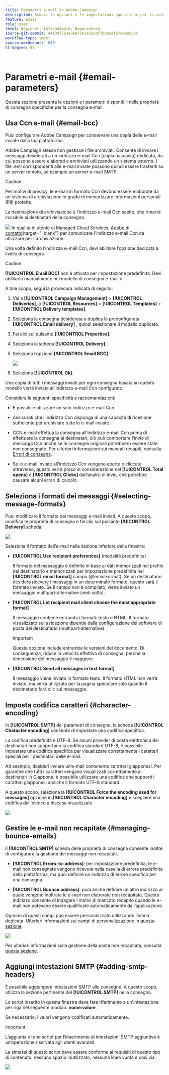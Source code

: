 ```yaml
---
title: Parametri e-mail in Adobe Campaign
description: Scopri le opzioni e le impostazioni specifiche per la consegna delle e-mail in Adobe Campaign.
feature: Email
role: User
level: Beginner, Intermediate, Experienced
source-git-commit: 44f30f753e3ed75b7e56caf7bd8cdfa7cbee5c35
workflow-type: tm+mt
source-wordcount: '840'
ht-degree: 8%

---
```


# Parametri e-mail {#email-parameters}

Questa sezione presenta le opzioni e i parametri disponibili nelle proprietà di consegna specifiche per la consegna e-mail.

## Usa Ccn e-mail {#email-bcc}

<!--
>[!NOTE]
>
>This capability is available starting Campaign v8.3. To check your version, refer to [this section](../start/compatibility-matrix.md#how-to-check-your-campaign-version-and-buildversion)-->

Puoi configurare Adobe Campaign per conservare una copia delle e-mail inviate dalla tua piattaforma.

Adobe Campaign stessa non gestisce i file archiviati. Consente di inviare i messaggi desiderati a un indirizzo e-mail Ccn (copia nascosta) dedicato, da cui possono essere elaborati e archiviati utilizzando un sistema esterno. I file .eml corrispondenti alle e-mail inviate possono quindi essere trasferiti su un server remoto, ad esempio un server e-mail SMTP.

>[!CAUTION]
>
>Per motivi di privacy, le e-mail in formato Ccn devono essere elaborate da un sistema di archiviazione in grado di memorizzare informazioni personali (PII) protette.

La destinazione di archiviazione è l’indirizzo e-mail Ccn scelto, che rimarrà invisibile ai destinatari della consegna.

![](../assets/do-not-localize/speech.png)  In qualità di utente di Managed Cloud Services, [Adobe di contatto](../start/campaign-faq.md#support){target="_blank"} per comunicare l&#39;indirizzo e-mail Ccn da utilizzare per l&#39;archiviazione.

Una volta definito l’indirizzo e-mail Ccn, devi abilitare l’opzione dedicata a livello di consegna.

>[!CAUTION]
>
>**[!UICONTROL Email BCC]** non è attivato per impostazione predefinita. Devi abilitarlo manualmente nel modello di consegna e-mail o.

A tale scopo, segui la procedura indicata di seguito:

1. Vai a **[!UICONTROL Campaign Management]** > **[!UICONTROL Deliveries]**, o **[!UICONTROL Resources]** > **[!UICONTROL Templates]** > **[!UICONTROL Delivery templates]**.
1. Seleziona la consegna desiderata o duplica la preconfigurata **[!UICONTROL Email delivery]** , quindi selezionare il modello duplicato.
1. Fai clic sul pulsante **[!UICONTROL Properties]**.
1. Seleziona la scheda **[!UICONTROL Delivery]**.
1. Seleziona l’opzione **[!UICONTROL Email BCC]**.

   ![](assets/email-bcc.png)

1. Seleziona **[!UICONTROL Ok]**.

Una copia di tutti i messaggi inviati per ogni consegna basata su questo modello verrà inviata all’indirizzo e-mail Ccn configurato.

Considera le seguenti specificità e raccomandazioni:

* È possibile utilizzare un solo indirizzo e-mail Ccn.

* Assicurati che l’indirizzo Ccn disponga di una capacità di ricezione sufficiente per archiviare tutte le e-mail inviate.

* CCN e-mail <!--with Enhanced MTA--> effettua la consegna all’indirizzo e-mail Ccn prima di effettuare la consegna ai destinatari; ciò può comportare l’invio di messaggi Ccn anche se le consegne originali potrebbero essere state non consegnate. Per ulteriori informazioni sui mancati recapiti, consulta [Errori di consegna](delivery-failures.md).

* Se le e-mail inviate all’indirizzo Ccn vengono aperte e cliccate attraverso, questo verrà preso in considerazione nel **[!UICONTROL Total opens]** e **[!UICONTROL Clicks]** dall’analisi di invio, che potrebbe causare alcuni errori di calcolo.

<!--Only successfully sent emails are taken in account, bounces are not.-->

## Seleziona i formati dei messaggi {#selecting-message-formats}

Puoi modificare il formato dei messaggi e-mail inviati. A questo scopo, modifica le proprietà di consegna e fai clic sul pulsante **[!UICONTROL Delivery]** scheda.

![](assets/email-message-format.png)

Seleziona il formato dell’e-mail nella sezione inferiore della finestra:

* **[!UICONTROL Use recipient preferences]** (modalità predefinita)

  Il formato del messaggio è definito in base ai dati memorizzati nel profilo del destinatario e memorizzati per impostazione predefinita nel **[!UICONTROL email format]** campo (@emailFormat). Se un destinatario desidera ricevere i messaggi in un determinato formato, questo sarà il formato inviato. Se il campo non è compilato, viene inviato un messaggio multipart-alternative (vedi sotto).

* **[!UICONTROL Let recipient mail client choose the most appropriate format]**

  Il messaggio contiene entrambi i formati: testo e HTML. Il formato visualizzato sulla ricezione dipende dalla configurazione del software di posta del destinatario (multipart-alternative).

  >[!IMPORTANT]
  >
  >Questa opzione include entrambe le versioni del documento. Di conseguenza, riduce la velocità effettiva di consegna, perché la dimensione del messaggio è maggiore.

* **[!UICONTROL Send all messages in text format]**

  Il messaggio viene inviato in formato testo. Il formato HTML non verrà inviato, ma verrà utilizzato per la pagina speculare solo quando il destinatario farà clic sul messaggio.

<!--
>[!NOTE]
>
>For more on defining the email content, see [this section]().-->

## Imposta codifica caratteri {#character-encoding}

In **[!UICONTROL SMTP]** dei parametri di consegna, la scheda **[!UICONTROL Character encoding]** consente di impostare una codifica specifica.

La codifica predefinita è UTF-8. Se alcuni provider di posta elettronica dei destinatari non supportano la codifica standard UTF-8, è possibile impostare una codifica specifica per visualizzare correttamente i caratteri speciali per i destinatari delle e-mail.

Ad esempio, desideri inviare un’e-mail contenente caratteri giapponesi. Per garantire che tutti i caratteri vengano visualizzati correttamente ai destinatari in Giappone, è possibile utilizzare una codifica che supporti i caratteri giapponesi anziché il formato UTF-8 standard.

A questo scopo, seleziona la **[!UICONTROL Force the encoding used for messages]** opzione in **[!UICONTROL Character encoding]** e scegliere una codifica dall&#39;elenco a discesa visualizzato.

![](assets/email-smtp-encoding.png)

## Gestire le e-mail non recapitate {#managing-bounce-emails}

Il **[!UICONTROL SMTP]** scheda delle proprietà di consegna consente inoltre di configurare la gestione dei messaggi non recapitati.

* **[!UICONTROL Errors-to-address]**: per impostazione predefinita, le e-mail non consegnate vengono ricevute nella casella di errore predefinita della piattaforma, ma puoi definire un indirizzo di errore specifico per una consegna.

* **[!UICONTROL Bounce address]**: puoi anche definire un altro indirizzo al quale vengono inoltrate le e-mail non elaborate non recapitate. Questo indirizzo consente di indagare i motivi di mancato recapito quando le e-mail non potevano essere qualificate automaticamente dall’applicazione.

Ognuno di questi campi può essere personalizzato utilizzando l’icona dedicata. Ulteriori informazioni sui campi di personalizzazione in [questa sezione](personalization-fields.md).

![](assets/email-smtp-bounce.png)

Per ulteriori informazioni sulla gestione della posta non recapitata, consulta [questa sezione](delivery-failures.md#bounce-mail-management).

## Aggiungi intestazioni SMTP {#adding-smtp-headers}

È possibile aggiungere intestazioni SMTP alle consegne. A questo scopo, utilizza la sezione pertinente del **[!UICONTROL SMTP]** nella consegna.

Lo script inserito in questa finestra deve fare riferimento a un&#39;intestazione per riga nel seguente modulo: **nome:valore**.

Se necessario, i valori vengono codificati automaticamente.

>[!IMPORTANT]
>
>L’aggiunta di uno script per l’inserimento di intestazioni SMTP aggiuntive è un’operazione riservata agli utenti avanzati.
>
>La sintassi di questo script deve essere conforme ai requisiti di questo tipo di contenuto: nessuno spazio inutilizzato, nessuna linea vuota e così via.

![](assets/email-smtp-headers.png)

<!--
## Generate mirror page {#generating-mirror-page}

The mirror page is an HTML page accessible online via a web browser. Its content is identical to the email. It can be useful if your recipients are experiencing rendering issues or broken images when trying to view your email in their inbox.

Learn how to insert a link to the mirror page in [this section](mirror-page.md).-->
